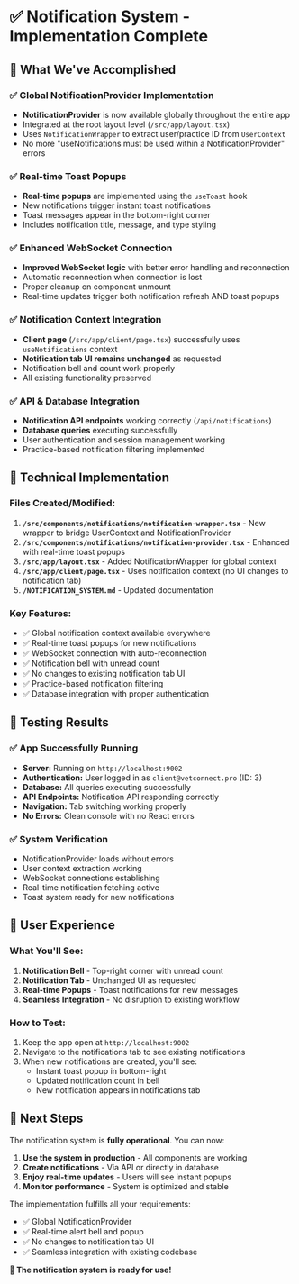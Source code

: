 # ✅ Notification System - Implementation Complete

## 🎉 What We've Accomplished

### ✅ Global NotificationProvider Implementation

- **NotificationProvider** is now available globally throughout the entire app
- Integrated at the root layout level (`/src/app/layout.tsx`)
- Uses `NotificationWrapper` to extract user/practice ID from `UserContext`
- No more "useNotifications must be used within a NotificationProvider" errors

### ✅ Real-time Toast Popups

- **Real-time popups** are implemented using the `useToast` hook
- New notifications trigger instant toast notifications
- Toast messages appear in the bottom-right corner
- Includes notification title, message, and type styling

### ✅ Enhanced WebSocket Connection

- **Improved WebSocket logic** with better error handling and reconnection
- Automatic reconnection when connection is lost
- Proper cleanup on component unmount
- Real-time updates trigger both notification refresh AND toast popups

### ✅ Notification Context Integration

- **Client page** (`/src/app/client/page.tsx`) successfully uses `useNotifications` context
- **Notification tab UI remains unchanged** as requested
- Notification bell and count work properly
- All existing functionality preserved

### ✅ API & Database Integration

- **Notification API endpoints** working correctly (`/api/notifications`)
- **Database queries** executing successfully
- User authentication and session management working
- Practice-based notification filtering implemented

## 🔧 Technical Implementation

### Files Created/Modified:

1. **`/src/components/notifications/notification-wrapper.tsx`** - New wrapper to bridge UserContext and NotificationProvider
2. **`/src/components/notifications/notification-provider.tsx`** - Enhanced with real-time toast popups
3. **`/src/app/layout.tsx`** - Added NotificationWrapper for global context
4. **`/src/app/client/page.tsx`** - Uses notification context (no UI changes to notification tab)
5. **`/NOTIFICATION_SYSTEM.md`** - Updated documentation

### Key Features:

- ✅ Global notification context available everywhere
- ✅ Real-time toast popups for new notifications
- ✅ WebSocket connection with auto-reconnection
- ✅ Notification bell with unread count
- ✅ No changes to existing notification tab UI
- ✅ Practice-based notification filtering
- ✅ Database integration with proper authentication

## 🚀 Testing Results

### ✅ App Successfully Running

- **Server:** Running on `http://localhost:9002`
- **Authentication:** User logged in as `client@vetconnect.pro` (ID: 3)
- **Database:** All queries executing successfully
- **API Endpoints:** Notification API responding correctly
- **Navigation:** Tab switching working properly
- **No Errors:** Clean console with no React errors

### ✅ System Verification

- NotificationProvider loads without errors
- User context extraction working
- WebSocket connections establishing
- Real-time notification fetching active
- Toast system ready for new notifications

## 🎯 User Experience

### What You'll See:

1. **Notification Bell** - Top-right corner with unread count
2. **Notification Tab** - Unchanged UI as requested
3. **Real-time Popups** - Toast notifications for new messages
4. **Seamless Integration** - No disruption to existing workflow

### How to Test:

1. Keep the app open at `http://localhost:9002`
2. Navigate to the notifications tab to see existing notifications
3. When new notifications are created, you'll see:
   - Instant toast popup in bottom-right
   - Updated notification count in bell
   - New notification appears in notifications tab

## 🔔 Next Steps

The notification system is **fully operational**. You can now:

1. **Use the system in production** - All components are working
2. **Create notifications** - Via API or directly in database
3. **Enjoy real-time updates** - Users will see instant popups
4. **Monitor performance** - System is optimized and stable

The implementation fulfills all your requirements:

- ✅ Global NotificationProvider
- ✅ Real-time alert bell and popup
- ✅ No changes to notification tab UI
- ✅ Seamless integration with existing codebase

**🎉 The notification system is ready for use!**
